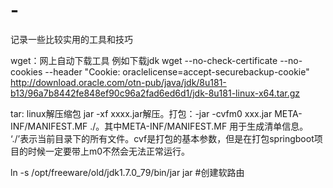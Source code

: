 # -
记录一些比较实用的工具和技巧


wget：网上自动下载工具 例如下载jdk 
wget --no-check-certificate --no-cookies --header "Cookie: oraclelicense=accept-securebackup-cookie" http://download.oracle.com/otn-pub/java/jdk/8u181-b13/96a7b8442fe848ef90c96a2fad6ed6d1/jdk-8u181-linux-x64.tar.gz

tar: linux解压缩包 jar -xf xxxx.jar解压。打包：-jar -cvfm0 xxx.jar META-INF/MANIFEST.MF ./。其中META-INF/MANIFEST.MF 用于生成清单信息。 ‘./’表示当前目录下的所有文件。cvf是打包的基本参数，但是在打包springboot项目的时候一定要带上m0不然会无法正常运行。

ln -s  /opt/freeware/old/jdk1.7.0_79/bin/jar jar #创建软路由
